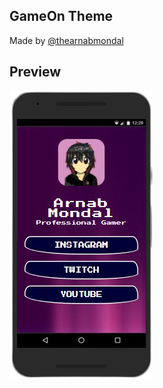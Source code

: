## GameOn Theme
Made by [@thearnabmondal](https://github.com/thearnabmondal)

## Preview
![GameOn](./preview.jpg)
